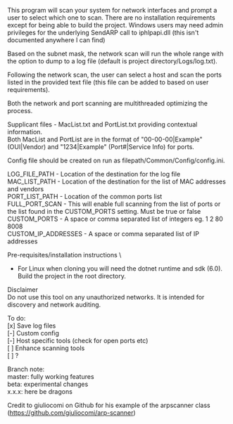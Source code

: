 ﻿This program will scan your system for network interfaces and prompt a user to select which one to scan. There are no installation requirements except for being able to build the project. Windows users may need admin privileges for the underlying SendARP call to iphlpapi.dll (this isn't documented anywhere I can find)

Based on the subnet mask, the network scan will run the whole range with the option to dump to a log file (default is project directory/Logs/log.txt). 

Following the network scan, the user can select a host and scan the ports listed in the provided text file (this file can be added to based on user requirements).

Both the network and port scanning are multithreaded optimizing the process.

Supplicant files - MacList.txt and PortList.txt providing contextual information.  \
Both MacList and PortList are in the format of "00-00-00|Example" (OUI|Vendor) and "1234|Example" (Port#|Service Info) for ports.

Config file should be created on run as filepath/Common/Config/config.ini.

LOG_FILE_PATH - Location of the destination for the log file \
MAC_LIST_PATH - Location of the destination for the list of MAC addresses and vendors \
PORT_LIST_PATH - Location of the common ports list \
FULL_PORT_SCAN - This will enable full scanning from the list of ports or the list found in the CUSTOM_PORTS setting. Must be true or false \
CUSTOM_PORTS - A space or comma separated list of integers eg. 1 2 80 8008 \
CUSTOM_IP_ADDRESSES - A space or comma separated list of IP addresses

Pre-requisites/installation instructions \
- For Linux when cloning you will need the dotnet runtime and sdk (6.0). Build the project in the root directory.

Disclaimer \
Do not use this tool on any unauthorized networks. It is intended for discovery and network auditing.

To do:  \
[x] Save log files  \
[-] Custom config  \
[-] Host specific tools (check for open ports etc)  \
[ ] Enhance scanning tools   \
[ ] ?	

Branch note:	\
master: fully working features	\
beta: experimental changes	\
x.x.x: here be dragons	

Credit to giuliocomi on Github for his example of the arpscanner class (https://github.com/giuliocomi/arp-scanner)
